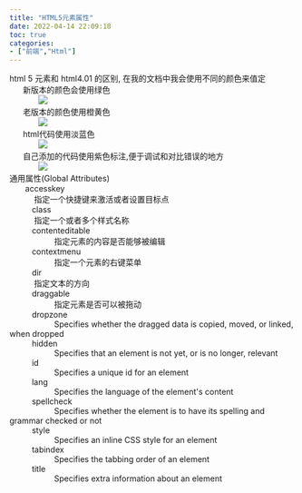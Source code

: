 ```yaml
---
title: "HTML5元素属性"
date: 2022-04-14 22:09:18
toc: true
categories:
- ["前端","Html"]
---
```


html 5 元素和 html4.01 的区别, 在我的文档中我会使用不同的颜色来值定<br />      新版本的颜色会使用绿色 <br />             ![](https://file.wulicode.com/yuque/202208/24/23/2128qYRh3yUp.png?x-oss-process=image/resize,h_74)<br />      老版本的颜色使用橙黄色 <br />             ![](https://file.wulicode.com/yuque/202208/24/23/2128jOF92JjE.png?x-oss-process=image/resize,h_77)<br />      html代码使用淡蓝色 <br />             ![](https://file.wulicode.com/yuque/202208/24/23/2128uvqsw46u.png?x-oss-process=image/resize,h_76)<br />      自己添加的代码使用紫色标注,便于调试和对比错误的地方 <br />             ![](https://file.wulicode.com/yuque/202208/24/23/2128ICBihyQ7.png?x-oss-process=image/resize,h_75)<br />通用属性(Global Attributes)<br />       accesskey<br />           指定一个快捷键来激活或者设置目标点 <br />          class<br />           指定一个或者多个样式名称 <br />          contenteditable<br />                    指定元素的内容是否能够被编辑<br />          contextmenu<br />                    指定一个元素的右键菜单<br />          dir<br />           指定文本的方向 <br />          draggable<br />                    指定元素是否可以被拖动<br />          dropzone<br />                    Specifies whether the dragged data is copied, moved, or linked, when dropped<br />          hidden<br />                    Specifies that an element is not yet, or is no longer, relevant<br />          id<br />                    Specifies a unique id for an element<br />          lang<br />                    Specifies the language of the element's content<br />          spellcheck<br />                    Specifies whether the element is to have its spelling and grammar checked or not<br />          style<br />                    Specifies an inline CSS style for an element<br />          tabindex<br />                    Specifies the tabbing order of an element<br />          title<br />                    Specifies extra information about an element


